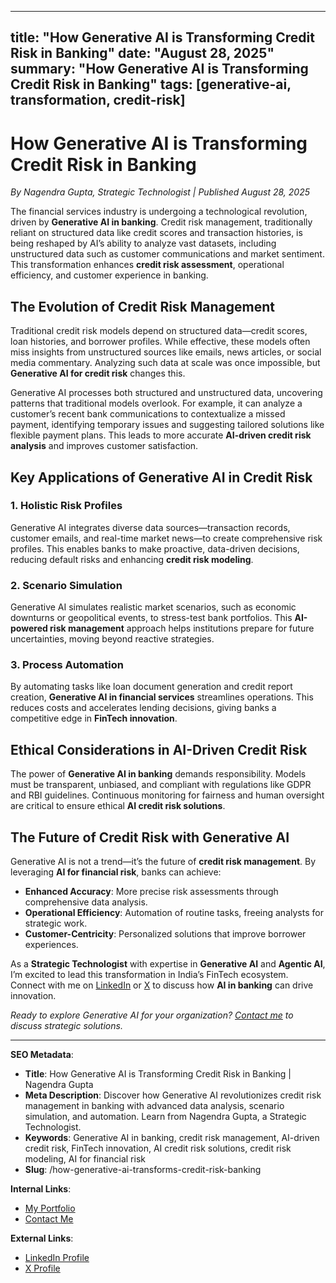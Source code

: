
---
title: "How Generative AI is Transforming Credit Risk in Banking"
date: "August 28, 2025"
summary: "How Generative AI is Transforming Credit Risk in Banking"
tags: [generative-ai, transformation, credit-risk]
---
# How Generative AI is Transforming Credit Risk in Banking

*By Nagendra Gupta, Strategic Technologist | Published August 28, 2025*

The financial services industry is undergoing a technological revolution, driven by **Generative AI in banking**. Credit risk management, traditionally reliant on structured data like credit scores and transaction histories, is being reshaped by AI’s ability to analyze vast datasets, including unstructured data such as customer communications and market sentiment. This transformation enhances **credit risk assessment**, operational efficiency, and customer experience in banking.

## The Evolution of Credit Risk Management

Traditional credit risk models depend on structured data—credit scores, loan histories, and borrower profiles. While effective, these models often miss insights from unstructured sources like emails, news articles, or social media commentary. Analyzing such data at scale was once impossible, but **Generative AI for credit risk** changes this.

Generative AI processes both structured and unstructured data, uncovering patterns that traditional models overlook. For example, it can analyze a customer’s recent bank communications to contextualize a missed payment, identifying temporary issues and suggesting tailored solutions like flexible payment plans. This leads to more accurate **AI-driven credit risk analysis** and improves customer satisfaction.

## Key Applications of Generative AI in Credit Risk

### 1. Holistic Risk Profiles
Generative AI integrates diverse data sources—transaction records, customer emails, and real-time market news—to create comprehensive risk profiles. This enables banks to make proactive, data-driven decisions, reducing default risks and enhancing **credit risk modeling**.

### 2. Scenario Simulation
Generative AI simulates realistic market scenarios, such as economic downturns or geopolitical events, to stress-test bank portfolios. This **AI-powered risk management** approach helps institutions prepare for future uncertainties, moving beyond reactive strategies.

### 3. Process Automation
By automating tasks like loan document generation and credit report creation, **Generative AI in financial services** streamlines operations. This reduces costs and accelerates lending decisions, giving banks a competitive edge in **FinTech innovation**.

## Ethical Considerations in AI-Driven Credit Risk
The power of **Generative AI in banking** demands responsibility. Models must be transparent, unbiased, and compliant with regulations like GDPR and RBI guidelines. Continuous monitoring for fairness and human oversight are critical to ensure ethical **AI credit risk solutions**.

## The Future of Credit Risk with Generative AI
Generative AI is not a trend—it’s the future of **credit risk management**. By leveraging **AI for financial risk**, banks can achieve:
- **Enhanced Accuracy**: More precise risk assessments through comprehensive data analysis.
- **Operational Efficiency**: Automation of routine tasks, freeing analysts for strategic work.
- **Customer-Centricity**: Personalized solutions that improve borrower experiences.

As a **Strategic Technologist** with expertise in **Generative AI** and **Agentic AI**, I’m excited to lead this transformation in India’s FinTech ecosystem. Connect with me on [LinkedIn](https://www.linkedin.com/in/nagendra-gupta) or [X](https://x.com/_nagendra_gupta) to discuss how **AI in banking** can drive innovation.

*Ready to explore Generative AI for your organization? [Contact me](https://nagendra-gupta.vercel.app/contact) to discuss strategic solutions.*

---

**SEO Metadata**:
- **Title**: How Generative AI is Transforming Credit Risk in Banking | Nagendra Gupta
- **Meta Description**: Discover how Generative AI revolutionizes credit risk management in banking with advanced data analysis, scenario simulation, and automation. Learn from Nagendra Gupta, a Strategic Technologist.
- **Keywords**: Generative AI in banking, credit risk management, AI-driven credit risk, FinTech innovation, AI credit risk solutions, credit risk modeling, AI for financial risk
- **Slug**: /how-generative-ai-transforms-credit-risk-banking

**Internal Links**:
- [My Portfolio](https://nagendra-gupta.vercel.app/portfolio)
- [Contact Me](https://nagendra-gupta.vercel.app/contact)

**External Links**:
- [LinkedIn Profile](https://www.linkedin.com/in/nagendra-gupta)
- [X Profile](https://x.com/_nagendra_gupta)